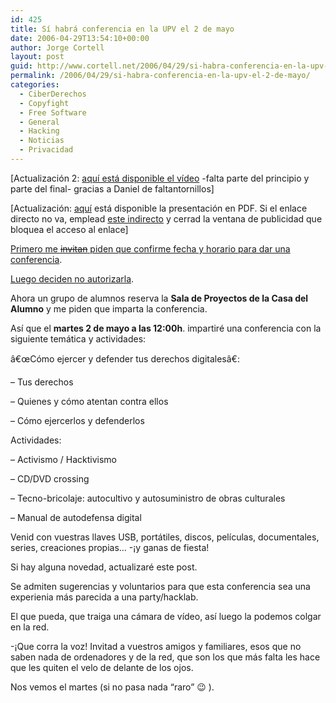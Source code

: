 ```yaml
---
id: 425
title: Sí­ habrá conferencia en la UPV el 2 de mayo
date: 2006-04-29T13:54:10+00:00
author: Jorge Cortell
layout: post
guid: http://www.cortell.net/2006/04/29/si-habra-conferencia-en-la-upv-el-2-de-mayo/
permalink: /2006/04/29/si-habra-conferencia-en-la-upv-el-2-de-mayo/
categories:
  - CiberDerechos
  - Copyfight
  - Free Software
  - General
  - Hacking
  - Noticias
  - Privacidad
---
```

[Actualización 2: [aquí­ está disponible el ví­deo](http://www.archive.org/details/ConferenciaJorgeCortellUPVMayo2006) -falta parte del principio y parte del final- gracias a Daniel de faltantornillos]

[Actualización: <a href="http://www51.megaupload.com/files/47c1c4240de7915b5f23ace9ba8fe4e9/UPV06.pdf" rel="nofollow">aquí­</a> está disponible la presentación en PDF. Si el enlace directo no va, emplead <a href="http://www.megaupload.com/?d=6BXWI5FA" rel="nofollow">este indirecto</a> y cerrad la ventana de publicidad que bloquea el acceso al enlace]

[Primero me <s>invitan</s> piden que confirme fecha y horario para dar una conferencia](http://www.cortell.net/2006/02/28/conferencia-en-la-upv-un-ano-despues-del-intento-de-censura/).

[Luego deciden no autorizarla](http://www.cortell.net/2006/04/08/la-universidad-politecnica-cancela-mi-conferencia-%c2%a1de-nuevo/).

Ahora un grupo de alumnos reserva la **Sala de Proyectos de la Casa del Alumno** y me piden que imparta la conferencia.

Así­ que el **martes 2 de mayo a las 12:00h**. impartiré una conferencia con la siguiente temática y actividades:

â€œCómo ejercer y defender tus derechos digitalesâ€:
  
&#8211; Tus derechos
  
&#8211; Quienes y cómo atentan contra ellos
  
&#8211; Cómo ejercerlos y defenderlos

Actividades:
  
&#8211; Activismo / Hacktivismo
  
&#8211; CD/DVD crossing
  
&#8211; Tecno-bricolaje: autocultivo y autosuministro de obras culturales
  
&#8211; Manual de autodefensa digital

Venid con vuestras llaves USB, portátiles, discos, pelí­culas, documentales, series, creaciones propias&#8230; -¡y ganas de fiesta!

Si hay alguna novedad, actualizaré este post.

Se admiten sugerencias y voluntarios para que esta conferencia sea una experienia más parecida a una party/hacklab.

El que pueda, que traiga una cámara de ví­deo, así­ luego la podemos colgar en la red.

-¡Que corra la voz! Invitad a vuestros amigos y familiares, esos que no saben nada de ordenadores y de la red, que son los que más falta les hace que les quiten el velo de delante de los ojos.

Nos vemos el martes (si no pasa nada &#8220;raro&#8221; 😉 ).